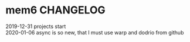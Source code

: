 # mem6 CHANGELOG

2019-12-31 projects start  
2020-01-06 async is so new, that I must use warp and dodrio from github  
